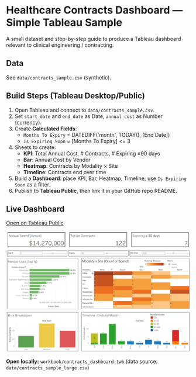 # Healthcare Contracts Dashboard — Simple Tableau Sample

A small dataset and step-by-step guide to produce a Tableau dashboard relevant to clinical engineering / contracting.

## Data
See `data/contracts_sample.csv` (synthetic).

## Build Steps (Tableau Desktop/Public)
1. Open Tableau and connect to `data/contracts_sample.csv`.
2. Set `start_date` and `end_date` as Date, `annual_cost` as Number (currency).
3. Create **Calculated Fields**:
   - `Months To Expiry` = DATEDIFF('month', TODAY(), [End Date])
   - `Is Expiring Soon` = [Months To Expiry] <= 3
4. Sheets to create:
   - **KPI**: Total Annual Cost, # Contracts, # Expiring ≤90 days
   - **Bar**: Annual Cost by Vendor
   - **Heatmap**: Contracts by Modality × Site
   - **Timeline**: Contracts end over time
5. Build a **Dashboard**: place KPI, Bar, Heatmap, Timeline; use `Is Expiring Soon` as a filter.
6. Publish to **Tableau Public**, then link it in your GitHub repo README.

## Live Dashboard
<!-- Replace with your real Tableau Public link when published -->
[Open on Tableau Public](https://public.tableau.com/views/contracts_dashboard/Dashboard1)

![Dashboard preview](workbook/dashboard_preview.png)

**Open locally:** `workbook/contracts_dashboard.twb` (data source: `data/contracts_sample_large.csv`)

